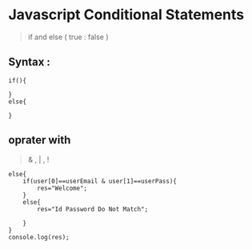 # Javascript Conditional Statements

> if and else ( true : false )

## Syntax :

```
if(){

}
else{

}

```

## oprater with

> & , | , !


```
else{
    if(user[0]==userEmail & user[1]==userPass){
        res="Welcome";
    }
    else{
        res="Id Password Do Not Match";

    }
}
console.log(res);
```

